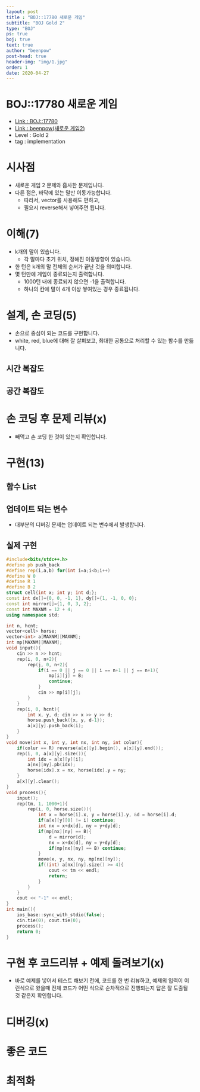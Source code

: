 ```yaml
---
layout: post
title : "BOJ::17780 새로운 게임"
subtitle: "BOJ Gold 2"
type: "BOJ"
ps: true
boj: true
text: true
author: "beenpow"
post-head: true
header-img: "img/1.jpg"
order: 1
date: 2020-04-27
---
```

# BOJ::17780 새로운 게임
- [Link : BOJ::17780](https://www.acmicpc.net/problem/17780)
- [Link : beenpow(새로운 게임2)](https://beenpow.github.io/sweab/boj/2020/02/03/BOJ-17837/)
- Level : Gold 2
- tag : implementation

# 시사점
- 새로운 게임 2 문제와 흡사한 문제입니다.
- 다른 점은, 바닥에 있는 말만 이동가능합니다.
  - 따라서, vector를 사용해도 편하고,
  - 필요시 reverse해서 넣어주면 됩니다.

# 이해(7)
- k개의 말이 있습니다.
  - 각 말마다 초기 위치, 정해진 이동방향이 있습니다.
- 한 턴은 k개의 말 전체의 순서가 끝난 것을 의미합니다.
- 몇 턴만에 게임이 종료되는지 출력합니다.
  - 1000턴 내에 종료되지 않으면 -1을 출력합니다.
  - 하나의 칸에 말이 4개 이상 쌓여있는 경우 종료됩니다.

# 설계, 손 코딩(5)
- 손으로 중심이 되는 코드를 구현합니다.
- white, red, blue에 대해 잘 살펴보고, 최대한 공통으로 처리할 수 있는 함수를 만듦니다.

## 시간 복잡도

## 공간 복잡도

# 손 코딩 후 문제 리뷰(x)
- 빼먹고 손 코딩 한 것이 있는지 확인합니다.

# 구현(13)

## 함수 List 

## 업데이트 되는 변수
- 대부분의 디버깅 문제는 업데이트 되는 변수에서 발생합니다.

## 실제 구현 

```cpp
#include<bits/stdc++.h>
#define pb push_back
#define rep(i,a,b) for(int i=a;i<b;i++)
#define W 0
#define R 1
#define B 2
struct cell{int x; int y; int d;};
const int dx[]={0, 0, -1, 1}, dy[]={1, -1, 0, 0};
const int mirror[]={1, 0, 3, 2};
const int MAXNM = 12 + 4;
using namespace std;

int n, hcnt;
vector<cell> horse;
vector<int> a[MAXNM][MAXNM];
int mp[MAXNM][MAXNM];
void input(){
    cin >> n >> hcnt;
    rep(i, 0, n+2){
        rep(j, 0, n+2){
            if(i == 0 || j == 0 || i == n+1 || j == n+1){
                mp[i][j] = B;
                continue;
            }
            cin >> mp[i][j];
        }
    }
    rep(i, 0, hcnt){
        int x, y, d; cin >> x >> y >> d;
        horse.push_back({x, y, d-1});
        a[x][y].push_back(i);
    }
}
void move(int x, int y, int nx, int ny, int colur){
    if(colur == R) reverse(a[x][y].begin(), a[x][y].end());
    rep(i, 0, a[x][y].size()){
        int idx = a[x][y][i];
        a[nx][ny].pb(idx);
        horse[idx].x = nx, horse[idx].y = ny;
    }
    a[x][y].clear();
}
void process(){
    input();
    rep(tm, 1, 1000+1){
        rep(i, 0, horse.size()){
            int x = horse[i].x, y = horse[i].y, &d = horse[i].d;
            if(a[x][y][0] != i) continue;
            int nx = x+dx[d], ny = y+dy[d];
            if(mp[nx][ny] == B){
                d = mirror[d];
                nx = x+dx[d], ny = y+dy[d];
                if(mp[nx][ny] == B) continue;
            }
            move(x, y, nx, ny, mp[nx][ny]);
            if((int) a[nx][ny].size() >= 4){
                cout << tm << endl;
                return;
            }
        }
    }
    cout << "-1" << endl;
}
int main(){
    ios_base::sync_with_stdio(false);
    cin.tie(0); cout.tie(0);
    process();
    return 0;
}
```

# 구현 후 코드리뷰 + 예제 돌려보기(x)
- 바로 예제를 넣어서 테스트 해보기 전에, 코드를 한 번 리뷰하고, 예제의 입력이 이런식으로 왔을때
  전체 코드가 어떤 식으로 순차적으로 진행되는지 답은 잘 도출될 것 같은지 확인합니다.

# 디버깅(x)

# 좋은 코드

# 최적화
